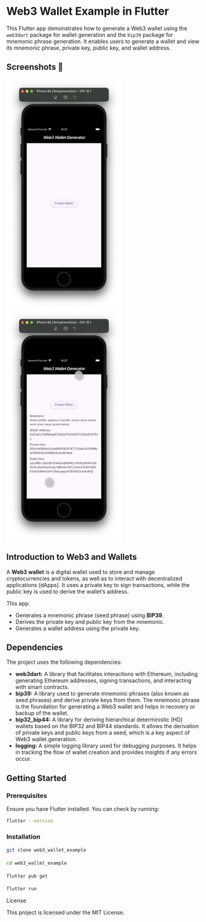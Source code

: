# Web3 Wallet Example in Flutter

This Flutter app demonstrates how to generate a Web3 wallet using the `web3dart` package for wallet generation and the `bip39` package for mnemonic phrase generation. It enables users to generate a wallet and view its mnemonic phrase, private key, public key, and wallet address.

## Screenshots 📸

<img src="assets/screenshots/Screenshot2025-02-02at10.27.23.png" width="300" height="600">

<img src="assets/screenshots/Screenshot2025-02-02at10.27.32.png" width="300" height="600">

## Introduction to Web3 and Wallets

A **Web3 wallet** is a digital wallet used to store and manage cryptocurrencies and tokens, as well as to interact with decentralized applications (dApps). It uses a private key to sign transactions, while the public key is used to derive the wallet’s address.

This app:

- Generates a mnemonic phrase (seed phrase) using **BIP39**.
- Derives the private key and public key from the mnemonic.
- Generates a wallet address using the private key.

## Dependencies

The project uses the following dependencies:

- **web3dart:** A library that facilitates interactions with Ethereum, including generating Ethereum addresses, signing transactions, and interacting with smart contracts.
- **bip39:** A library used to generate mnemonic phrases (also known as seed phrases) and derive private keys from them. The mnemonic phrase is the foundation for generating a Web3 wallet and helps in recovery or backup of the wallet.
- **bip32_bip44:** A library for deriving hierarchical deterministic (HD) wallets based on the BIP32 and BIP44 standards. It allows the derivation of private keys and public keys from a seed, which is a key aspect of Web3 wallet generation.
- **logging:** A simple logging library used for debugging purposes. It helps in tracking the flow of wallet creation and provides insights if any errors occur.

## Getting Started

### Prerequisites

Ensure you have Flutter installed. You can check by running:

```sh
flutter --version
```

### Installation

```bash
git clone web3_wallet_example

cd web3_wallet_example

flutter pub get

flutter run
```

License

This project is licensed under the MIT License.
